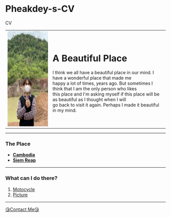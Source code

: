 # Pheakdey-s-CV
CV
<html>

<head>
    <meta charset="utf-8">
    <title>My Personal Website</title>
</head>

<body>
    <table cellspacing="20">
        <tr>
            <td><img src="Profile.JPG" alt="My Profile" height="300" width="260"></td>
            <td>
                <h1>A Beautiful Place</h1>
                <p>I think we all have a beautiful place in our mind. I have a wonderful place that made me
                    <br> happy a lot of times, years ago. But sometimes I think that I am the only person who likes
                    <br> this place and I'm asking myself if this place will be as beautiful as I thought when I will
                    <br> go back to visit it again. Perhaps I made it beautiful in my mind.</p>
            </td>
        </tr>
    </table>
    <hr>
    <h3>The Place</h3>
    <ul>
        <li><b><a href="https://en.wikipedia.org/wiki/Cambodia">Cambodia</a></b></li>
        <li><b><a href="https://en.wikipedia.org/wiki/Siem_Reap">Siem Reap</a></b></li>
    </ul>
    <hr>
    <h3>What can I do there?</h3>
    <ol>
        <li><a href="moto1.jpg">Motocycle</a></li>
        <li><a href="Profile.JPG">Picture</a></li>
    </ol>
    <hr>
    <a href="Contactme.html" target="blank">😘Contact Me😘</a>
</body>

</html>
